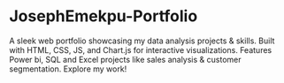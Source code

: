 # JosephEmekpu-Portfolio
A sleek web portfolio showcasing my data analysis projects &amp; skills. Built with HTML, CSS, JS, and Chart.js for interactive visualizations. Features Power bi, SQL and Excel projects like sales analysis &amp; customer segmentation. Explore my work!
